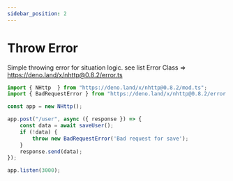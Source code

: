 ```yaml
---
sidebar_position: 2
---
```


# Throw Error
Simple throwing error for situation logic.
see list Error Class => https://deno.land/x/nhttp@0.8.2/error.ts
```js
import { NHttp  } from "https://deno.land/x/nhttp@0.8.2/mod.ts";
import { BadRequestError } from "https://deno.land/x/nhttp@0.8.2/error.ts";

const app = new NHttp();

app.post("/user", async ({ response }) => {
    const data = await saveUser();
    if (!data) {
        throw new BadRequestError('Bad request for save');
    }
    response.send(data);
});

app.listen(3000);
```